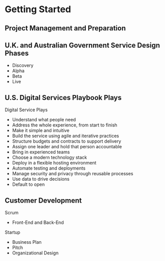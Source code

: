 # Getting Started

## Project Management and Preparation

## U.K. and Australian Government Service Design Phases

* Discovery
* Alpha
* Beta
* Live

## U.S. Digital Services Playbook Plays

Digital Service Plays
* Understand what people need
* Address the whole experience, from start to finish
* Make it simple and intuitive
* Build the service using agile and iterative practices
* Structure budgets and contracts to support delivery
* Assign one leader and hold that person accountable
* Bring in experienced teams
* Choose a modern technology stack
* Deploy in a flexible hosting environment
* Automate testing and deployments
* Manage security and privacy through reusable processes
* Use data to drive decisions
* Default to open

## Customer Development

Scrum 
* Front-End and Back-End

Startup
* Business Plan
* Pitch
* Organizational Design
